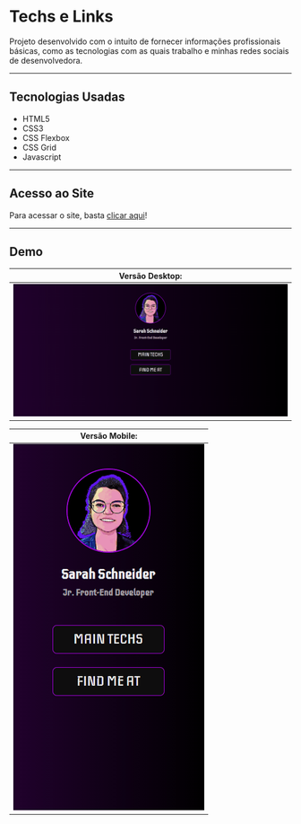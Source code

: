 # Techs e Links

Projeto desenvolvido com o intuito de fornecer informações profissionais básicas, como as tecnologias com as quais trabalho e minhas redes sociais de desenvolvedora.

---

## Tecnologias Usadas

- HTML5
- CSS3
- CSS Flexbox
- CSS Grid
- Javascript

----

## Acesso ao Site

Para acessar o site, basta <a href="https://ssschneider.github.io/sarah-schneider/">clicar aqui</a>!

----

## Demo


| Versão Desktop: |
|----------------|
| ![Projeto rodando no desktop](src/images/desktop.gif)|

| Versão Mobile: |
|---------------|
|![Projeto rodando no mobile](src/images/mobile.gif)|
